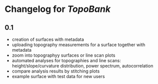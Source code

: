 # Changelog for *TopoBank*

## 0.1

- creation of surfaces with metadata
- uploading topography measurements for a surface together with metadata
- zoom into topographyy surfaces or line scan plots
- automated analyses for topographies and line scans: 
  height/slope/curvature distribution, power spectrum, autocorrelation
- compare analysis results by stitching plots
- example surface with test data for new users

